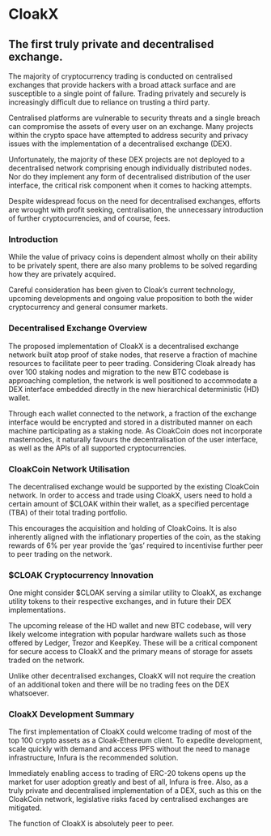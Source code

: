 # CloakX
## The first truly private and decentralised exchange.

The majority of cryptocurrency trading is conducted on centralised exchanges that provide hackers with a broad attack surface and are susceptible to a single point of failure. Trading privately and securely is increasingly difficult due to reliance on trusting a third party.

Centralised platforms are vulnerable to security threats and a single breach can compromise the assets of every user on an exchange. Many projects within the crypto space have attempted to address security and privacy issues with the implementation of a decentralised exchange (DEX).

Unfortunately, the majority of these DEX projects are not deployed to a decentralised network comprising enough individually distributed nodes. Nor do they implement any form of decentralised distribution of the user interface, the critical risk component when it comes to hacking attempts. 

Despite widespread focus on the need for decentralised exchanges, efforts are wrought with profit seeking, centralisation, the unnecessary introduction of further cryptocurrencies, and of course, fees.

### Introduction

While the value of privacy coins is dependent almost wholly on their ability to be privately spent, there are also many problems to be solved regarding how they are privately acquired. 

Careful consideration has been given to Cloak’s current technology, upcoming developments and ongoing value proposition to both the wider cryptocurrency and general consumer markets. 

### Decentralised Exchange Overview

The proposed implementation of CloakX is a decentralised exchange network built atop proof of stake nodes, that reserve a fraction of machine resources to facilitate peer to peer trading. Considering Cloak already has over 100 staking nodes and migration to the new BTC codebase is approaching completion, the network is well positioned to accommodate a DEX interface embedded directly in the new hierarchical deterministic (HD) wallet.

Through each wallet connected to the network, a fraction of the exchange interface would be encrypted and stored in a distributed manner on each machine participating as a staking node. As CloakCoin does not incorporate masternodes, it naturally favours the decentralisation of the user interface, as well as the APIs of all supported cryptocurrencies.

### CloakCoin Network Utilisation

The decentralised exchange would be supported by the existing CloakCoin network. In order to access and trade using CloakX, users need to hold a certain amount of $CLOAK within their wallet, as a specified percentage (TBA) of their total trading portfolio. 

This encourages the acquisition and holding of CloakCoins. It is also inherently aligned with the inflationary properties of the coin, as the staking rewards of 6% per year provide the ‘gas’ required to incentivise further peer to peer trading on the network. 

### $CLOAK Cryptocurrency Innovation

One might consider $CLOAK serving a similar utility to CloakX, as exchange utility tokens to their respective exchanges, and in future their DEX implementations.

The upcoming release of the HD wallet and new BTC codebase, will very likely welcome integration with popular hardware wallets such as those offered by Ledger, Trezor and KeepKey. These will be a critical component for secure access to CloakX and the primary means of storage for assets traded on the network. 

Unlike other decentralised exchanges, CloakX will not require the creation of an additional token and there will be no trading fees on the DEX whatsoever. 

### CloakX Development Summary

The first implementation of CloakX could welcome trading of most of the top 100 crypto assets as a Cloak-Ethereum client. To expedite development, scale quickly with demand and access IPFS without the need to manage infrastructure, Infura is the recommended solution. 

Immediately enabling access to trading of ERC-20 tokens opens up the market for user adoption greatly and best of all, Infura is free. Also, as a truly private and decentralised implementation of a DEX, such as this on the CloakCoin network, legislative risks faced by centralised exchanges are mitigated. 

The function of CloakX is absolutely peer to peer. 



